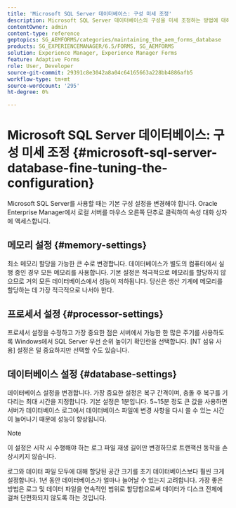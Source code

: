 ```yaml
---
title: 'Microsoft SQL Server 데이터베이스: 구성 미세 조정'
description: Microsoft SQL Server 데이터베이스의 구성을 미세 조정하는 방법에 대해 알아봅니다.
contentOwner: admin
content-type: reference
geptopics: SG_AEMFORMS/categories/maintaining_the_aem_forms_database
products: SG_EXPERIENCEMANAGER/6.5/FORMS, SG_AEMFORMS
solution: Experience Manager, Experience Manager Forms
feature: Adaptive Forms
role: User, Developer
source-git-commit: 29391c8e3042a8a04c64165663a228bb4886afb5
workflow-type: tm+mt
source-wordcount: '295'
ht-degree: 0%

---
```


# Microsoft SQL Server 데이터베이스: 구성 미세 조정 {#microsoft-sql-server-database-fine-tuning-the-configuration}

Microsoft SQL Server를 사용할 때는 기본 구성 설정을 변경해야 합니다. Oracle Enterprise Manager에서 로컬 서버를 마우스 오른쪽 단추로 클릭하여 속성 대화 상자에 액세스합니다.

## 메모리 설정 {#memory-settings}

최소 메모리 할당을 가능한 큰 수로 변경합니다. 데이터베이스가 별도의 컴퓨터에서 실행 중인 경우 모든 메모리를 사용합니다. 기본 설정은 적극적으로 메모리를 할당하지 않으므로 거의 모든 데이터베이스에서 성능이 저하됩니다. 당신은 생산 기계에 메모리를 할당하는 데 가장 적극적으로 나서야 한다.

## 프로세서 설정 {#processor-settings}

프로세서 설정을 수정하고 가장 중요한 점은 서버에서 가능한 한 많은 주기를 사용하도록 Windows에서 SQL Server 우선 순위 높이기 확인란을 선택합니다. [NT 섬유 사용] 설정은 덜 중요하지만 선택할 수도 있습니다.

## 데이터베이스 설정 {#database-settings}

데이터베이스 설정을 변경합니다. 가장 중요한 설정은 복구 간격이며, 충돌 후 복구를 기다리는 최대 시간을 지정합니다. 기본 설정은 1분입니다. 5~15분 정도 큰 값을 사용하면 서버가 데이터베이스 로그에서 데이터베이스 파일에 변경 사항을 다시 쓸 수 있는 시간이 늘어나기 때문에 성능이 향상됩니다.

>[!NOTE]
>
>이 설정은 시작 시 수행해야 하는 로그 파일 재생 길이만 변경하므로 트랜잭션 동작을 손상시키지 않습니다.

로그와 데이터 파일 모두에 대해 할당된 공간 크기를 초기 데이터베이스보다 훨씬 크게 설정합니다. 1년 동안 데이터베이스가 얼마나 늘어날 수 있는지 고려합니다. 가장 좋은 방법은 로그 및 데이터 파일을 연속적인 범위로 할당함으로써 데이터가 디스크 전체에 걸쳐 단편화되지 않도록 하는 것입니다.
